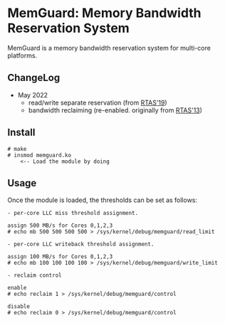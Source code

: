 # MemGuard: Memory Bandwidth Reservation System

MemGuard is a memory bandwidth reservation system for multi-core platforms. 

## ChangeLog

- May 2022 
  - read/write separate reservation (from [RTAS'19](https://www.ittc.ku.edu/~heechul/papers/cachedos-rtas2019-camera.pdf))
  - bandwidth reclaiming (re-enabled. originally from [RTAS'13](https://www.ittc.ku.edu/~heechul/papers/memguard-rtas13.pdf))
 
## Install

	# make
	# insmod memguard.ko
	    <-- Load the module by doing

## Usage
Once the module is loaded, the thresholds can be set as follows:

	- per-core LLC miss threshold assignment.

	assign 500 MB/s for Cores 0,1,2,3
	# echo mb 500 500 500 500 > /sys/kernel/debug/memguard/read_limit

	- per-core LLC writeback threshold assignment.

	assign 100 MB/s for Cores 0,1,2,3
	# echo mb 100 100 100 100 > /sys/kernel/debug/memguard/write_limit

	- reclaim control

	enable
	# echo reclaim 1 > /sys/kernel/debug/memguard/control

	disable
	# echo reclaim 0 > /sys/kernel/debug/memguard/control

	
